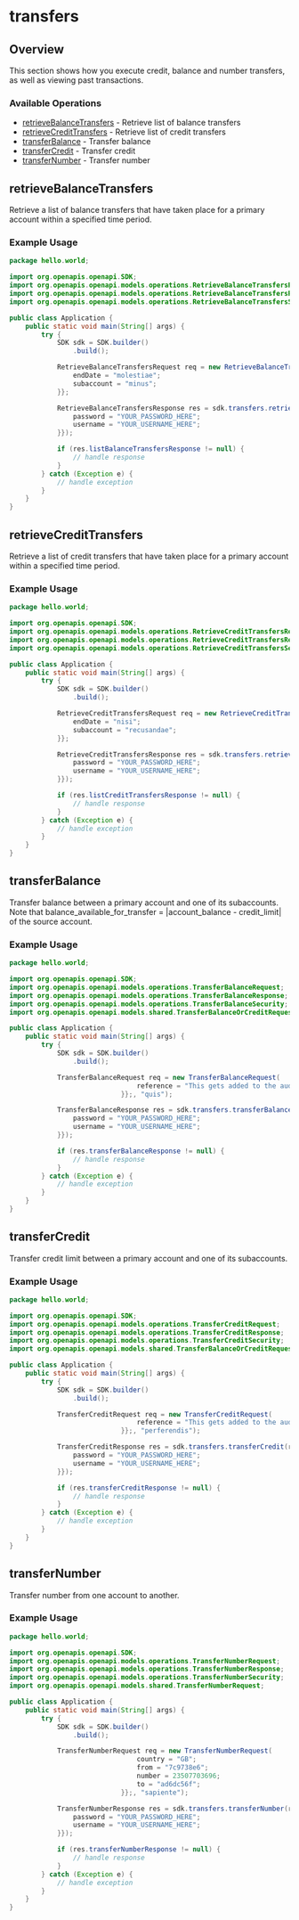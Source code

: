 # transfers

## Overview

This section shows how you execute credit, balance and number transfers, as well as viewing past transactions.

### Available Operations

* [retrieveBalanceTransfers](#retrievebalancetransfers) - Retrieve list of balance transfers
* [retrieveCreditTransfers](#retrievecredittransfers) - Retrieve list of credit transfers
* [transferBalance](#transferbalance) - Transfer balance
* [transferCredit](#transfercredit) - Transfer credit
* [transferNumber](#transfernumber) - Transfer number

## retrieveBalanceTransfers

Retrieve a list of balance transfers that have taken place for a primary account within a specified time period.


### Example Usage

```java
package hello.world;

import org.openapis.openapi.SDK;
import org.openapis.openapi.models.operations.RetrieveBalanceTransfersRequest;
import org.openapis.openapi.models.operations.RetrieveBalanceTransfersResponse;
import org.openapis.openapi.models.operations.RetrieveBalanceTransfersSecurity;

public class Application {
    public static void main(String[] args) {
        try {
            SDK sdk = SDK.builder()
                .build();

            RetrieveBalanceTransfersRequest req = new RetrieveBalanceTransfersRequest("tempora", "suscipit") {{
                endDate = "molestiae";
                subaccount = "minus";
            }};            

            RetrieveBalanceTransfersResponse res = sdk.transfers.retrieveBalanceTransfers(req, new RetrieveBalanceTransfersSecurity("placeat", "voluptatum") {{
                password = "YOUR_PASSWORD_HERE";
                username = "YOUR_USERNAME_HERE";
            }});

            if (res.listBalanceTransfersResponse != null) {
                // handle response
            }
        } catch (Exception e) {
            // handle exception
        }
    }
}
```

## retrieveCreditTransfers

Retrieve a list of credit transfers that have taken place for a primary account within a specified time period.


### Example Usage

```java
package hello.world;

import org.openapis.openapi.SDK;
import org.openapis.openapi.models.operations.RetrieveCreditTransfersRequest;
import org.openapis.openapi.models.operations.RetrieveCreditTransfersResponse;
import org.openapis.openapi.models.operations.RetrieveCreditTransfersSecurity;

public class Application {
    public static void main(String[] args) {
        try {
            SDK sdk = SDK.builder()
                .build();

            RetrieveCreditTransfersRequest req = new RetrieveCreditTransfersRequest("iusto", "excepturi") {{
                endDate = "nisi";
                subaccount = "recusandae";
            }};            

            RetrieveCreditTransfersResponse res = sdk.transfers.retrieveCreditTransfers(req, new RetrieveCreditTransfersSecurity("temporibus", "ab") {{
                password = "YOUR_PASSWORD_HERE";
                username = "YOUR_USERNAME_HERE";
            }});

            if (res.listCreditTransfersResponse != null) {
                // handle response
            }
        } catch (Exception e) {
            // handle exception
        }
    }
}
```

## transferBalance

Transfer balance between a primary account and one of its subaccounts. Note that balance_available_for_transfer = |account_balance - credit_limit| of the source account.


### Example Usage

```java
package hello.world;

import org.openapis.openapi.SDK;
import org.openapis.openapi.models.operations.TransferBalanceRequest;
import org.openapis.openapi.models.operations.TransferBalanceResponse;
import org.openapis.openapi.models.operations.TransferBalanceSecurity;
import org.openapis.openapi.models.shared.TransferBalanceOrCreditRequest;

public class Application {
    public static void main(String[] args) {
        try {
            SDK sdk = SDK.builder()
                .build();

            TransferBalanceRequest req = new TransferBalanceRequest(                new TransferBalanceOrCreditRequest(123.45, "7c9738e6", "ad6dc56f") {{
                                reference = "This gets added to the audit log";
                            }};, "quis");            

            TransferBalanceResponse res = sdk.transfers.transferBalance(req, new TransferBalanceSecurity("veritatis", "deserunt") {{
                password = "YOUR_PASSWORD_HERE";
                username = "YOUR_USERNAME_HERE";
            }});

            if (res.transferBalanceResponse != null) {
                // handle response
            }
        } catch (Exception e) {
            // handle exception
        }
    }
}
```

## transferCredit

Transfer credit limit between a primary account and one of its subaccounts.


### Example Usage

```java
package hello.world;

import org.openapis.openapi.SDK;
import org.openapis.openapi.models.operations.TransferCreditRequest;
import org.openapis.openapi.models.operations.TransferCreditResponse;
import org.openapis.openapi.models.operations.TransferCreditSecurity;
import org.openapis.openapi.models.shared.TransferBalanceOrCreditRequest;

public class Application {
    public static void main(String[] args) {
        try {
            SDK sdk = SDK.builder()
                .build();

            TransferCreditRequest req = new TransferCreditRequest(                new TransferBalanceOrCreditRequest(123.45, "7c9738e6", "ad6dc56f") {{
                                reference = "This gets added to the audit log";
                            }};, "perferendis");            

            TransferCreditResponse res = sdk.transfers.transferCredit(req, new TransferCreditSecurity("ipsam", "repellendus") {{
                password = "YOUR_PASSWORD_HERE";
                username = "YOUR_USERNAME_HERE";
            }});

            if (res.transferCreditResponse != null) {
                // handle response
            }
        } catch (Exception e) {
            // handle exception
        }
    }
}
```

## transferNumber

Transfer number from one account to another.


### Example Usage

```java
package hello.world;

import org.openapis.openapi.SDK;
import org.openapis.openapi.models.operations.TransferNumberRequest;
import org.openapis.openapi.models.operations.TransferNumberResponse;
import org.openapis.openapi.models.operations.TransferNumberSecurity;
import org.openapis.openapi.models.shared.TransferNumberRequest;

public class Application {
    public static void main(String[] args) {
        try {
            SDK sdk = SDK.builder()
                .build();

            TransferNumberRequest req = new TransferNumberRequest(                new TransferNumberRequest() {{
                                country = "GB";
                                from = "7c9738e6";
                                number = 23507703696;
                                to = "ad6dc56f";
                            }};, "sapiente");            

            TransferNumberResponse res = sdk.transfers.transferNumber(req, new TransferNumberSecurity("quo", "odit") {{
                password = "YOUR_PASSWORD_HERE";
                username = "YOUR_USERNAME_HERE";
            }});

            if (res.transferNumberResponse != null) {
                // handle response
            }
        } catch (Exception e) {
            // handle exception
        }
    }
}
```
